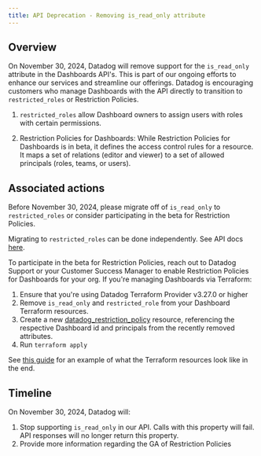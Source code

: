 ```yaml
---
title: API Deprecation - Removing is_read_only attribute
---
```


## Overview

On November 30, 2024, Datadog will remove support for the `is_read_only` attribute in the Dashboards API's. This is part of our ongoing efforts to enhance our services and streamline our offerings. Datadog is encouraging customers who manage Dashboards with the API directly to transition to `restricted_roles` or Restriction Policies. 

1. `restricted_roles` allow Dashboard owners to assign users with roles with certain permissions.

2. Restriction Policies for Dashboards: While Restriction Policies for Dashboards is in beta, it defines the access control rules for a resource. It maps a set of relations (editor and viewer) to a set of allowed principals (roles, teams, or users). 

## Associated actions

Before November 30, 2024, please migrate off of `is_read_only` to `restricted_roles` or consider participating in the beta for Restriction Policies.

Migrating to `restricted_roles` can be done independently. See API docs [here](https://docs.datadoghq.com/api/latest/dashboards/).

To participate in the beta for Restriction Policies, reach out to Datadog Support or your Customer Success Manager to enable Restriction Policies for Dashboards for your org. If you're managing Dashboards via Terraform: 
1. Ensure that you're using Datadog Terraform Provider v3.27.0 or higher 
2. Remove `is_read_only` and `restricted_role` from your Dashboard Terraform resources. 
3. Create a new [datadog_restriction_policy](https://registry.terraform.io/providers/DataDog/datadog/latest/docs/resources/restriction_policy) resource, referencing the respective Dashboard id and principals from the recently removed attributes. 
4. Run `terraform apply`

See [this guide](https://docs.datadoghq.com/dashboards/guide/how-to-use-terraform-to-restrict-dashboard-edit/#restricting-a-dashboard-using-a-restriction-policy) for an example of what the Terraform resources look like in the end.

## Timeline

On November 30, 2024, Datadog will: 
1. Stop supporting `is_read_only` in our API. Calls with this property will fail. API responses will no longer return this property.
2. Provide more information regarding the GA of Restriction Policies
